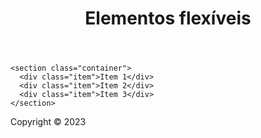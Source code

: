 <!DOCTYPE html>
<html lang="pt-BR">
<head>
  <meta charset="UTF-8">
  <title>Elementos flexíveis</title>
</head>
<body>

  <header>
    <h1>Elementos flexíveis</h1>
  </header>

  <main>

    <section class="container">
      <div class="item">Item 1</div>
      <div class="item">Item 2</div>
      <div class="item">Item 3</div>
    </section>

  </main>

  <footer>
    <p>Copyright &copy; 2023</p>
  </footer>

</body>
</html>
